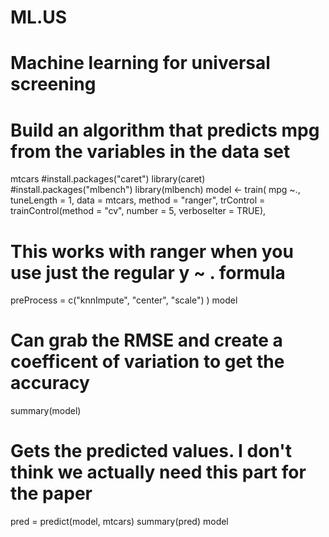 # ML.US
# Machine learning for universal screening
# Build an algorithm that predicts mpg from the variables in the data set
mtcars
#install.packages("caret")
library(caret)
#install.packages("mlbench")
library(mlbench)
model <- train(
  mpg ~.,
  tuneLength = 1,
  data = mtcars, method = "ranger",
  trControl = trainControl(method = "cv", number = 5, verboseIter = TRUE),
  # This works with ranger when you use just the regular y ~ . formula
  preProcess = c("knnImpute", "center", "scale")
)
model
# Can grab the RMSE and create a coefficent of variation to get the accuracy
summary(model)
# Gets the predicted values.  I don't think we actually need this part for the paper
pred = predict(model, mtcars)
summary(pred)
model

